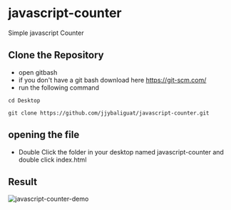 # javascript-counter
Simple javascript Counter

## Clone the Repository
* open gitbash
* if you don't have a git bash download here https://git-scm.com/
* run the following command 
```
cd Desktop
```
```
git clone https://github.com/jjybaliguat/javascript-counter.git
```
## opening the file
* Double Click the folder in your desktop named javascript-counter and double click index.html

## Result
![javascript-counter-demo](https://user-images.githubusercontent.com/94623035/187390045-d75a969e-b964-4a1a-afeb-651325d408d0.png)
